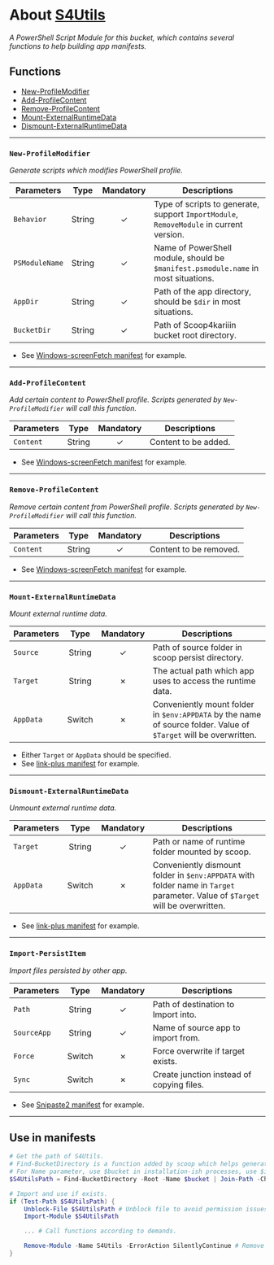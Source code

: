 # About [S4Utils](S4Utils.psm1)

_A PowerShell Script Module for this bucket, which contains several functions to help building app manifests._

## Functions

- [New-ProfileModifier](#new-profilemodifier)
- [Add-ProfileContent](#add-profilecontent)
- [Remove-ProfileContent](#remove-profilecontent)
- [Mount-ExternalRuntimeData](#mount-externalruntimedata)
- [Dismount-ExternalRuntimeData](#dismount-externalruntimedata)

----

### `New-ProfileModifier`

_Generate scripts which modifies PowerShell profile._

|Parameters|Type|Mandatory|Descriptions|
|----|:----:|:----:|----|
|`Behavior`|String|&check;|Type of scripts to generate, support `ImportModule`, `RemoveModule` in current version.|
|`PSModuleName`|String|&check;|Name of PowerShell module, should be `$manifest.psmodule.name` in most situations.|
|`AppDir`|String|&check;|Path of the app directory, should be `$dir` in most situations.|
|`BucketDir`|String|&check;|Path of Scoop4kariiin bucket root directory.|

- See [Windows-screenFetch manifest](../bucket/Windows-screenFetch.json) for example.

----

### `Add-ProfileContent`

_Add certain content to PowerShell profile. Scripts generated by `New-ProfileModifier` will call this function._

|Parameters|Type|Mandatory|Descriptions|
|----|:----:|:----:|----|
|`Content`|String|&check;|Content to be added.|

- See [Windows-screenFetch manifest](../bucket/Windows-screenFetch.json) for example.

----

### `Remove-ProfileContent`

_Remove certain content from PowerShell profile. Scripts generated by `New-ProfileModifier` will call this function._

|Parameters|Type|Mandatory|Descriptions|
|----|:----:|:----:|----|
|`Content`|String|&check;|Content to be removed.|

- See [Windows-screenFetch manifest](../bucket/Windows-screenFetch.json) for example.

----

### `Mount-ExternalRuntimeData`

_Mount external runtime data._

|Parameters|Type|Mandatory|Descriptions|
|----|:----:|:----:|----|
|`Source`|String|&check;|Path of source folder in scoop persist directory.|
|`Target`|String|&cross;|The actual path which app uses to access the runtime data.|
|`AppData`|Switch|&cross;|Conveniently mount folder in `$env:APPDATA` by the name of source folder. Value of `$Target` will be overwritten.|

- Either `Target` or `AppData` should be specified.
- See [link-plus manifest](../bucket/link-plus.json) for example.

----

### `Dismount-ExternalRuntimeData`

_Unmount external runtime data._

|Parameters|Type|Mandatory|Descriptions|
|----|:----:|:----:|----|
|`Target`|String|&check;|Path or name of runtime folder mounted by scoop.
|`AppData`|Switch|&cross;|Conveniently dismount folder in `$env:APPDATA` with folder name in `Target` parameter. Value of `$Target` will be overwritten.|

- See [link-plus manifest](../bucket/link-plus.json) for example.

----

### `Import-PersistItem`

_Import files persisted by other app._

|Parameters|Type|Mandatory|Descriptions|
|----|:----:|:----:|----|
|`Path`|String|&check;|Path of destination to Import into.|
|`SourceApp`|String|&check;|Name of source app to import from.|
|`Force`|Switch|&cross;|Force overwrite if target exists.|
|`Sync`|Switch|&cross;|Create junction instead of copying files.|

- See [Snipaste2 manifest](../bucket/Snipaste2.json) for example.

----

## Use in manifests

```PowerShell
# Get the path of S4Utils.
# Find-BucketDirectory is a function added by scoop which helps generating bucket path.
# For Name parameter, use $bucket in installation-ish processes, use $install.bucket in uninstallation-ish processes.
$S4UtilsPath = Find-BucketDirectory -Root -Name $bucket | Join-Path -ChildPath "scripts\S4Utils.psm1"

# Import and use if exists.
if (Test-Path $S4UtilsPath) {
    Unblock-File $S4UtilsPath # Unblock file to avoid permission issues.
    Import-Module $S4UtilsPath

    ... # Call functions according to demands.

    Remove-Module -Name S4Utils -ErrorAction SilentlyContinue # Remove it to avoid conflicts.
}
```
